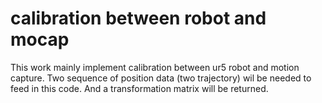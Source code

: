 # calibration between robot and mocap
This work mainly implement calibration between ur5 robot and motion capture. Two sequence of position data (two trajectory) wil be needed to feed in this code. And a transformation matrix will be returned.
